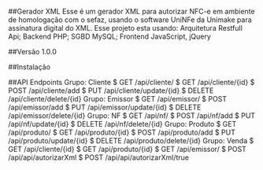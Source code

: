 ##Gerador XML
Esse é um gerador XML para autorizar NFC-e em ambiente de homologação com o sefaz, usando o software UniNFe da Unimake para assinatura digital do XML.
Esse projeto esta usando: 
Arquitetura Restfull Api; 
Backend PHP; 
SGBD MySQL; 
Frontend JavaScript, jQuery

##Versão
1.0.0

##Instalação

##API Endpoints
Grupo: Cliente 
    $ GET /api/cliente/
    $ GET /api/cliente/{id}
    $ POST /api/cliente/add
    $ PUT /api/cliente/update/{id}
    $ DELETE /api/cliente/delete/{id}
Grupo: Emissor 
    $ GET /api/emissor/
    $ POST /api/emissor/add
    $ PUT /api/emissor/update/{id}
    $ DELETE /api/emissor/delete/{id}
Grupo: NF 
    $ GET /api/nf/
    $ POST /api/nf/add
    $ PUT /api/nf/update/{id}
    $ DELETE /api/nf/delete/{id}
Grupo: Produto 
    $ GET /api/produto/
    $ GET /api/produto/{id}
    $ POST /api/produto/add
    $ PUT /api/produto/update/{id}
    $ DELETE /api/produto/delete/{id}
Grupo: Venda 
    $ GET /api/cliente/{id}
    $ GET /api/produto/{id}
    $ GET /api/emissor/
    $ POST /api/api/autorizarXml
    $ POST /api/api/autorizarXml/true
